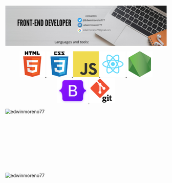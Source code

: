 <a href="https://www.linkedin.com/in/edwinmoreno777/" target="_blank"> <img  alt="html" src="https://github.com/edwinmoreno77/edwinmoreno77/blob/main/github-sin-lenguajes.png"> </a>

<a href="https://www.linkedin.com/in/edwinmoreno777/" target="_blank"><p align="center"> <img height="80" alt="html" src="https://github.com/edwinmoreno77/edwinmoreno77/blob/main/html.png"> 
<img height="80" alt="css" src="https://github.com/edwinmoreno77/edwinmoreno77/blob/main/css.png"> 
<img height="80" alt="javascript" src="https://github.com/edwinmoreno77/edwinmoreno77/blob/main/javascript.png">
<img height="80" alt="react" src="https://github.com/edwinmoreno77/edwinmoreno77/blob/main/react.png">
<img height="80" alt="nodejs" src="https://github.com/edwinmoreno77/edwinmoreno77/blob/main/nodejs.png">
<img height="80" alt="nodejs" src="https://github.com/edwinmoreno77/edwinmoreno77/blob/main/bootstrap-logo-shadow.png">
<img height="80" alt="nodejs" src="https://github.com/edwinmoreno77/edwinmoreno77/blob/main/logo-git.png"></p></a>

<img align="left" src="https://github-readme-stats.vercel.app/api/top-langs?username=edwinmoreno77&show_icons=true&locale=en&layout=compact" width="400" height="200" alt="edwinmoreno77"/> </p> <p><img align="left" src="https://github-readme-stats.vercel.app/api?username=edwinmoreno77&show_icons=true&locale=en" width="400" height="200" alt="edwinmoreno77"/>


